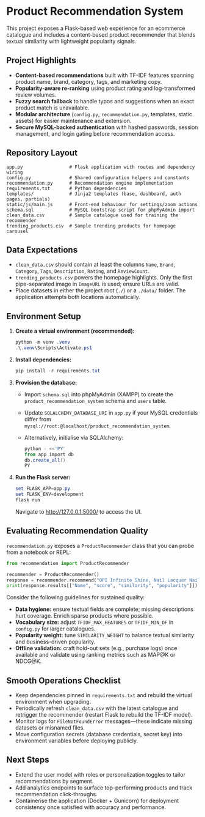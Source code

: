 # Product Recommendation System

This project exposes a Flask-based web experience for an ecommerce catalogue and includes a content-based product recommender that blends textual similarity with lightweight popularity signals.

## Project Highlights

- **Content-based recommendations** built with TF-IDF features spanning product name, brand, category, tags, and marketing copy.
- **Popularity-aware re-ranking** using product rating and log-transformed review volumes.
- **Fuzzy search fallback** to handle typos and suggestions when an exact product match is unavailable.
- **Modular architecture** (`config.py`, `recommendation.py`, templates, static assets) for easier maintenance and extension.
- **Secure MySQL-backed authentication** with hashed passwords, session management, and login gating before recommendation access.

## Repository Layout

```
app.py                 # Flask application with routes and dependency wiring
config.py              # Shared configuration helpers and constants
recommendation.py      # Recommendation engine implementation
requirements.txt       # Python dependencies
templates/             # Jinja2 templates (base, dashboard, auth pages, partials)
static/js/main.js      # Front-end behaviour for settings/zoom actions
schema.sql             # MySQL bootstrap script for phpMyAdmin import
clean_data.csv         # Sample catalogue used for training the recommender
trending_products.csv  # Sample trending products for homepage carousel
```

## Data Expectations

- `clean_data.csv` should contain at least the columns `Name`, `Brand`, `Category`, `Tags`, `Description`, `Rating`, and `ReviewCount`.
- `trending_products.csv` powers the homepage highlights. Only the first pipe-separated image in `ImageURL` is used; ensure URLs are valid.
- Place datasets in either the project root (`./`) or a `./data/` folder. The application attempts both locations automatically.

## Environment Setup

1. **Create a virtual environment (recommended):**

   ```powershell
   python -m venv .venv
   .\.venv\Scripts\Activate.ps1
   ```

2. **Install dependencies:**

   ```powershell
   pip install -r requirements.txt
   ```

3. **Provision the database:**

   - Import `schema.sql` into phpMyAdmin (XAMPP) to create the `product_recommendation_system` schema and `users` table.
   - Update `SQLALCHEMY_DATABASE_URI` in `app.py` if your MySQL credentials differ from `mysql://root:@localhost/product_recommendation_system`.
   - Alternatively, initialise via SQLAlchemy:

     ```powershell
     python - <<'PY'
     from app import db
     db.create_all()
     PY
     ```

4. **Run the Flask server:**

   ```powershell
   set FLASK_APP=app.py
   set FLASK_ENV=development
   flask run
   ```

   Navigate to <http://127.0.0.1:5000/> to access the UI.

## Evaluating Recommendation Quality

`recommendation.py` exposes a `ProductRecommender` class that you can probe from a notebook or REPL:

```python
from recommendation import ProductRecommender

recommender = ProductRecommender()
response = recommender.recommend("OPI Infinite Shine, Nail Lacquer Nail Polish, Bubble Bath", top_n=5)
print(response.results[["Name", "score", "similarity", "popularity"]])
```

Consider the following guidelines for sustained quality:

- **Data hygiene:** ensure textual fields are complete; missing descriptions hurt coverage. Enrich sparse products where possible.
- **Vocabulary size:** adjust `TFIDF_MAX_FEATURES` or `TFIDF_MIN_DF` in `config.py` for larger catalogues.
- **Popularity weight:** tune `SIMILARITY_WEIGHT` to balance textual similarity and business-driven popularity.
- **Offline validation:** craft hold-out sets (e.g., purchase logs) once available and validate using ranking metrics such as MAP@K or NDCG@K.

## Smooth Operations Checklist

- Keep dependencies pinned in `requirements.txt` and rebuild the virtual environment when upgrading.
- Periodically refresh `clean_data.csv` with the latest catalogue and retrigger the recommender (restart Flask to rebuild the TF-IDF model).
- Monitor logs for 
  `FileNotFoundError` messages—these indicate missing datasets or misnamed files.
- Move configuration secrets (database credentials, secret key) into environment variables before deploying publicly.

## Next Steps

- Extend the user model with roles or personalization toggles to tailor recommendations by segment.
- Add analytics endpoints to surface top-performing products and track recommendation click-throughs.
- Containerise the application (Docker + Gunicorn) for deployment consistency once satisfied with accuracy and performance.
